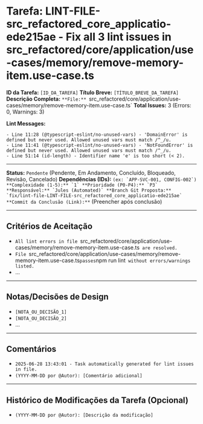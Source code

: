 # Tarefa: LINT-FILE-src_refactored_core_applicatio-ede215ae - Fix all 3 lint issues in src_refactored/core/application/use-cases/memory/remove-memory-item.use-case.ts

**ID da Tarefa:** `[ID_DA_TAREFA]`
**Título Breve:** `[TÍTULO_BREVE_DA_TAREFA]`
**Descrição Completa:**
`**File:** `src_refactored/core/application/use-cases/memory/remove-memory-item.use-case.ts`
**Total Issues:** 3 (Errors: 0, Warnings: 3)

**Lint Messages:**

```text
- Line 11:28 (@typescript-eslint/no-unused-vars) - 'DomainError' is defined but never used. Allowed unused vars must match /^_/u.
- Line 11:41 (@typescript-eslint/no-unused-vars) - 'NotFoundError' is defined but never used. Allowed unused vars must match /^_/u.
- Line 51:14 (id-length) - Identifier name 'e' is too short (< 2).
````

---

**Status:** `Pendente` (Pendente, Em Andamento, Concluído, Bloqueado, Revisão, Cancelado)
**Dependências (IDs):** `` (ex: `APP-SVC-001, CONFIG-002`)
**Complexidade (1-5):** `1`
**Prioridade (P0-P4):** `P3`
**Responsável:** `Jules (Automated)`
**Branch Git Proposta:** `fix/lint-file-LINT-FILE-src_refactored_core_applicatio-ede215ae`
**Commit da Conclusão (Link):** `` (Preencher após conclusão)

---

## Critérios de Aceitação
- `All lint errors in file `src_refactored/core/application/use-cases/memory/remove-memory-item.use-case.ts` are resolved.`
- `File `src_refactored/core/application/use-cases/memory/remove-memory-item.use-case.ts` passes `npm run lint` without errors/warnings listed.`
- ...

---

## Notas/Decisões de Design
- `[NOTA_OU_DECISÃO_1]`
- `[NOTA_OU_DECISÃO_2]`
- ...

---

## Comentários
- `2025-06-28 13:43:01 - Task automatically generated for lint issues in file.`
- `(YYYY-MM-DD por @Autor): [Comentário adicional]`

---

## Histórico de Modificações da Tarefa (Opcional)
- `(YYYY-MM-DD por @Autor): [Descrição da modificação]`
